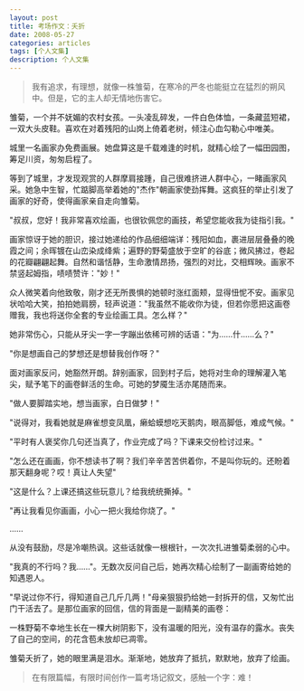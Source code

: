 ```yaml
---
layout: post
title: 考场作文：夭折
date: 2008-05-27
categories: articles
tags: [个人文集]
description: 个人文集
---
```




 

> 我有追求，有理想，就像一株雏菊，在寒冷的严冬也能挺立在猛烈的朔风中。但是，它的主人却无情地伤害它。      


雏菊，一个并不妩媚的农村女孩。一头凌乱碎发，一件白色体恤，一条藏蓝短裙，一双大头皮鞋。喜欢在对着残阳的山岗上倚着老树，倾注心血勾勒心中唯美。

城里一名画家办免费画展。她盘算这是千载难逢的时机，就精心绘了一幅田园图，筹足川资，匆匆启程了。

等到了城里，才发现观赏的人群摩肩接踵，自己很难挤进人群中心，一睹画家风采。她急中生智，忙踮脚高举着她的"杰作"朝画家使劲挥舞。这疯狂的举止引发了画家的好奇，使得画家亲自走向雏菊。

"叔叔，您好！我非常喜欢绘画，也很钦佩您的画技，希望您能收我为徒指引我。"

画家惊讶于她的胆识，接过她递给的作品细细端详：残阳如血，裹进层层叠叠的晚霞之间；余晖镀在山峦染成绛紫；遍野的野菊盛放于空旷的谷底；微风拂过，卷起的花瓣翩翩起舞。自然和谐恬静，生命激情昂扬，强烈的对比，交相辉映。画家不禁竖起姆指，啧啧赞许："妙！"

众人微笑着向他致敬，刚才还无所畏惧的她顿时涨红面颊，显得忸怩不安。画家见状哈哈大笑，拍拍她肩膀，轻声说道："我虽然不能收你为徒，但若你愿把这画卷赠我，我也将送你全套的专业绘画工具。怎么样？"

她非常伤心，只能从牙尖一字一字蹦出依稀可辨的话语："为……什……么？"

"你是想画自己的梦想还是想替我创作呀？"

面对画家反问，她豁然开朗。辞别画家，回到村子后，她将对生命的理解灌入笔尖，赋予笔下的画卷鲜活的生命。可她的梦魇生活亦尾随而来。

"做人要脚踏实地，想当画家，白日做梦！"

"说得对，我看她就是麻雀想变凤凰，癞蛤蟆想吃天鹅肉，眼高脚低，难成气候。"

"平时有人褒奖你几句还当真了，作业完成了吗？下课来交份检讨过来。"

"怎么还在画画，你不想读书了啊？我们辛辛苦苦供着你，不是叫你玩的。还盼着那天翻身呢？哎！真让人失望"

"这是什么？上课还搞这些玩意儿？给我统统撕掉。"

"再让我看见你画画，小心一把火我给你烧了。"

……

从没有鼓励，尽是冷嘲热讽。这些话就像一根根针，一次次扎进雏菊柔弱的心中。

"我真的不行吗？我……"。无数次反问自己后，她再次精心绘制了一副画寄给她的知遇恩人。

"早说过你不行，得知道自己几斤几两！"母亲狠狠扔给她一封拆开的信，又匆忙出门干活去了。是那位画家的回信，信的背面是一副精美的画卷：

一株野菊不幸地生长在一棵大树阴影下，没有温暖的阳光，没有温存的露水。丧失了自己的空间，的花含苞未放却已凋零。

雏菊夭折了，她的眼里满是泪水。渐渐地，她放弃了抵抗，默默地，放弃了绘画。


> 在有限篇幅，有限时间创作一篇考场记叙文，感触一个字：难！
